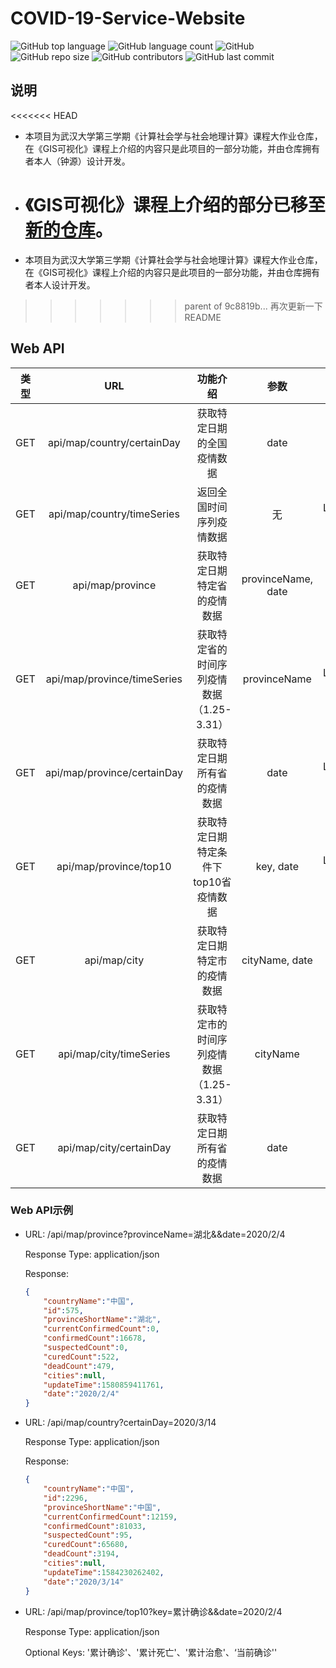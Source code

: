 # COVID-19-Service-Website

![GitHub top language](https://img.shields.io/github/languages/top/ashyseer/COVID-19-Service-Website?color=green) ![GitHub language count](https://img.shields.io/github/languages/count/ashyseer/COVID-19-Service-Website?color=orange)  ![GitHub](https://img.shields.io/github/license/ashyseer/COVID-19-Service-Website?color=blueviolet)  ![GitHub repo size](https://img.shields.io/github/repo-size/ashyseer/COVID-19-Service-Website)  ![GitHub contributors](https://img.shields.io/github/contributors/ashyseer/COVID-19-Service-Website)  ![GitHub last commit](https://img.shields.io/github/last-commit/ashyseer/COVID-19-Service-Website)

## 说明

<<<<<<< HEAD

- 本项目为武汉大学第三学期《计算社会学与社会地理计算》课程大作业仓库，在《GIS可视化》课程上介绍的内容只是此项目的一部分功能，并由仓库拥有者本人（钟源）设计开发。

- 《GIS可视化》课程上介绍的部分已移至[新的仓库](https://github.com/ashyseer/COVIDView)。
  =======

- 本项目为武汉大学第三学期《计算社会学与社会地理计算》课程大作业仓库，在《GIS可视化》课程上介绍的内容只是此项目的一部分功能，并由仓库拥有者本人设计开发。

>>>>>>> parent of 9c8819b... 再次更新一下README

## Web API

| 类型 |             URL             |                 功能介绍                  |        参数        |         返回值          |
| :--: | :-------------------------: | :---------------------------------------: | :----------------: | :---------------------: |
| GET  | api/map/country/certainDay  |        获取特定日期的全国疫情数据         |        date        |    Province (Object)    |
| GET  | api/map/country/timeSeries  |         返回全国时间序列疫情数据          |         无         | List\<Province> (Array) |
| GET  |      api/map/province       |       获取特定日期特定省的疫情数据        | provinceName, date |    Province (Object)    |
| GET  | api/map/province/timeSeries | 获取特定省的时间序列疫情数据（1.25-3.31） |    provinceName    | List\<Province> (Array) |
| GET  | api/map/province/certainDay |       获取特定日期所有省的疫情数据        |        date        | List\<Province> (Array) |
| GET  |   api/map/province/top10    |   获取特定日期特定条件下top10省疫情数据   |     key, date      | List\<Province> (Array) |
| GET  |        api/map/city         |       获取特定日期特定市的疫情数据        |   cityName, date   |      City (Object)      |
| GET  |   api/map/city/timeSeries   | 获取特定市的时间序列疫情数据（1.25-3.31） |      cityName      |   List\<City> (Array)   |
| GET  |   api/map/city/certainDay   |       获取特定日期所有省的疫情数据        |        date        |   List\<City> (Array)   |

### Web API示例

- URL: /api/map/province?provinceName=湖北&&date=2020/2/4

  Response Type: application/json

  Response:

  ```json
  {
      "countryName":"中国",
      "id":575,
      "provinceShortName":"湖北",
      "currentConfirmedCount":0,
      "confirmedCount":16678,
      "suspectedCount":0,
      "curedCount":522,
      "deadCount":479,
      "cities":null,
      "updateTime":1580859411761,
      "date":"2020/2/4"
  }
  ```

- URL: /api/map/country?certainDay=2020/3/14

  Response Type: application/json

  Response:

  ```json
  {
      "countryName":"中国",
      "id":2296,
      "provinceShortName":"中国",
      "currentConfirmedCount":12159,
      "confirmedCount":81033,
      "suspectedCount":95,
      "curedCount":65680,
      "deadCount":3194,
      "cities":null,
      "updateTime":1584230262402,
      "date":"2020/3/14"
  }
  ```

- URL: /api/map/province/top10?key=累计确诊&&date=2020/2/4

  Response Type: application/json

  Optional Keys: '累计确诊'、'累计死亡'、'累计治愈'、‘当前确诊''

